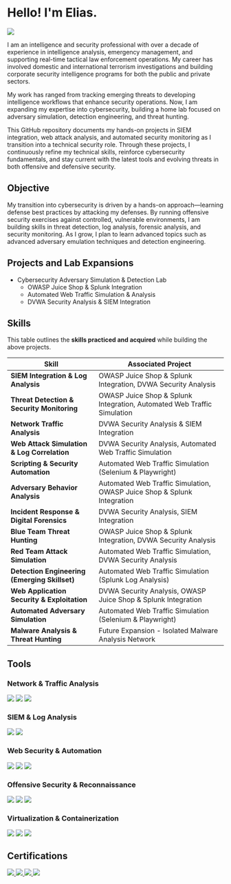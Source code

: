 # Hello! I'm Elias.
<a href="https://www.linkedin.com/in/gelias/"><img src="https://img.shields.io/badge/-LinkedIn-0072b1?&style=for-the-badge&logo=linkedin&logoColor=white" /></a>

I am an intelligence and security professional with over a decade of experience in intelligence analysis, emergency management, and supporting real-time tactical law enforcement operations. My career has involved domestic and international terrorism investigations and building corporate security intelligence programs for both the public and private sectors.

My work has ranged from tracking emerging threats to developing intelligence workflows that enhance security operations. Now, I am expanding my expertise into cybersecurity, building a home lab focused on adversary simulation, detection engineering, and threat hunting.

This GitHub repository documents my hands-on projects in SIEM integration, web attack analysis, and automated security monitoring as I transition into a technical security role. Through these projects, I continuously refine my technical skills, reinforce cybersecurity fundamentals, and stay current with the latest tools and evolving threats in both offensive and defensive security.

## Objective

My transition into cybersecurity is driven by a hands-on approach—learning defense best practices by attacking my defenses. By running offensive security exercises against controlled, vulnerable environments, I am building skills in threat detection, log analysis, forensic analysis, and security monitoring. As I grow, I plan to learn advanced topics such as advanced adversary emulation techniques and detection engineering. 

## Projects and Lab Expansions
- Cybersecurity Adversary Simulation & Detection Lab
    - OWASP Juice Shop & Splunk Integration
    - Automated Web Traffic Simulation & Analysis
    - DVWA Security Analysis & SIEM Integration

## **Skills**
This table outlines the **skills practiced and acquired** while building the above projects.

| **Skill**                                      | **Associated Project**                                              |
|-----------------------------------------------|----------------------------------------------------------------------|
| **SIEM Integration & Log Analysis**           | OWASP Juice Shop & Splunk Integration, DVWA Security Analysis       |
| **Threat Detection & Security Monitoring**    | OWASP Juice Shop & Splunk Integration, Automated Web Traffic Simulation |
| **Network Traffic Analysis**                  | DVWA Security Analysis & SIEM Integration                           |
| **Web Attack Simulation & Log Correlation**   | DVWA Security Analysis, Automated Web Traffic Simulation            |
| **Scripting & Security Automation**           | Automated Web Traffic Simulation (Selenium & Playwright)            |
| **Adversary Behavior Analysis**               | Automated Web Traffic Simulation, OWASP Juice Shop & Splunk Integration |
| **Incident Response & Digital Forensics**     | DVWA Security Analysis, SIEM Integration                            |
| **Blue Team Threat Hunting**                  | OWASP Juice Shop & Splunk Integration, DVWA Security Analysis       |
| **Red Team Attack Simulation**                | Automated Web Traffic Simulation, DVWA Security Analysis            |
| **Detection Engineering (Emerging Skillset)** | Automated Web Traffic Simulation (Splunk Log Analysis)              |
| **Web Application Security & Exploitation**   | DVWA Security Analysis, OWASP Juice Shop & Splunk Integration       |
| **Automated Adversary Simulation**            | Automated Web Traffic Simulation (Selenium & Playwright)            |
| **Malware Analysis & Threat Hunting**         | Future Expansion - Isolated Malware Analysis Network                |
## Tools

### Network & Traffic Analysis
<div> 
    <img src="https://img.shields.io/badge/-Wireshark-1679A7?&style=for-the-badge&logo=Wireshark&logoColor=white" /> 
    <img src="https://img.shields.io/badge/-Nmap-009639?&style=for-the-badge&logo=Nmap&logoColor=white" /> 
    <img src="https://img.shields.io/badge/-Burp_Suite-FF6F00?&style=for-the-badge&logo=Burp-Suite&logoColor=white" /> 
</div>

### SIEM & Log Analysis
<div> 
    <img src="https://img.shields.io/badge/-Splunk-000000?&style=for-the-badge&logo=Splunk&logoColor=white" />       <img src="https://img.shields.io/badge/-Sysmon-6A5ACD?&style=for-the-badge&logo=Windows-Terminal&logoColor=white" /> 
</div>


### Web Security & Automation
<div> 
      <img src="https://img.shields.io/badge/-OWASP_ZAP-000000?&style=for-the-badge&logo=OWASP&logoColor=white" /> 
      <img src="https://img.shields.io/badge/-Selenium-43B02A?&style=for-the-badge&logo=Selenium&logoColor=white" /> 
      <img src="https://img.shields.io/badge/-Playwright-2C2C2C?&style=for-the-badge&logo=Playwright&logoColor=white" /> </div>

### Offensive Security & Reconnaissance
<div> 
    <img src="https://img.shields.io/badge/-Kali_Linux-557C94?&style=for-the-badge&logo=Kali-Linux&logoColor=white" /> 
    <img src="https://img.shields.io/badge/-TheHarvester-8A2BE2?&style=for-the-badge&logo=TheHarvester&logoColor=white" /> 
    <img src="https://img.shields.io/badge/-Maltego-005A9C?&style=for-the-badge&logo=Maltego&logoColor=white" /> </div>

### Virtualization & Containerization
<div> 
    <img src="https://img.shields.io/badge/-VirtualBox-183A61?&style=for-the-badge&logo=VirtualBox&logoColor=white" /> 
    <img src="https://img.shields.io/badge/-Docker-2496ED?&style=for-the-badge&logo=Docker&logoColor=white" />       <img src="https://img.shields.io/badge/-WSL2-4D4D4D?&style=for-the-badge&logo=Windows-Terminal&logoColor=white" /> 
</div>

## Certifications

<div> 
    <a href="https://www.credly.com/badges/63e56aea-2aa1-44dc-88f1-6219ba6d36ec/public_url"> <img src="https://img.shields.io/badge/-Security%2B-FF0000?&style=for-the-badge&logo=CompTIA&logoColor=white" /> </a> 
    <a href="https://certs.ine.com/cc7f774a-cc5a-4568-bb0b-7bd9b962f00f#acc.8Opqz2Tu"> <img src="https://img.shields.io/badge/-eJPT-000000?&style=for-the-badge&logo=INE&logoColor=white" /> </a> 
    <a href="https://www.credly.com/badges/8531d57c-4830-46ad-8949-24518253793d"> <img src="https://img.shields.io/badge/-GCFE-2C3E50?&style=for-the-badge&logo=SANS&logoColor=white" /> </a> 
    <a href="https://www.credly.com/badges/274e6bf0-51f8-4c27-8260-5ce181699ae3/linked_in_profile"> <img src="https://img.shields.io/badge/-GCTI-008080?&style=for-the-badge&logo=SANS&logoColor=white" /> </a> 
</div>
